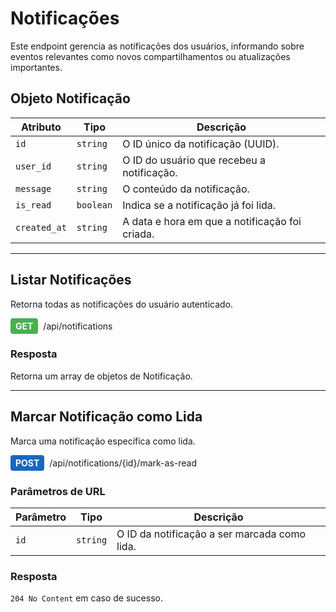 # Notificações

Este endpoint gerencia as notificações dos usuários, informando sobre eventos relevantes como novos compartilhamentos ou atualizações importantes.

## Objeto Notificação

| Atributo | Tipo | Descrição |
|---|---|---|
| `id` | `string` | O ID único da notificação (UUID). |
| `user_id` | `string` | O ID do usuário que recebeu a notificação. |
| `message` | `string` | O conteúdo da notificação. |
| `is_read` | `boolean` | Indica se a notificação já foi lida. |
| `created_at` | `string` | A data e hora em que a notificação foi criada. |

---

## Listar Notificações

Retorna todas as notificações do usuário autenticado.

<div style="display: flex; align-items: center; gap: 8px; margin-bottom: 16px;">
  <span style="background-color: #4CAF50; color: white; padding: 4px 8px; border-radius: 4px; font-weight: bold;">GET</span>
  <span>/api/notifications</span>
</div>

### Resposta

Retorna um array de objetos de Notificação.

---

## Marcar Notificação como Lida

Marca uma notificação específica como lida.

<div style="display: flex; align-items: center; gap: 8px; margin-bottom: 16px;">
  <span style="background-color: #1867C0; color: white; padding: 4px 8px; border-radius: 4px; font-weight: bold;">POST</span>
  <span>/api/notifications/{id}/mark-as-read</span>
</div>

### Parâmetros de URL

| Parâmetro | Tipo | Descrição |
|---|---|---|
| `id` | `string` | O ID da notificação a ser marcada como lida. |

### Resposta

`204 No Content` em caso de sucesso.